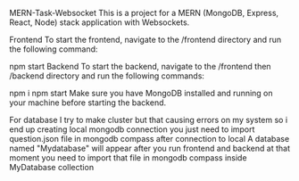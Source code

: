 MERN-Task-Websocket
This is a project for a MERN (MongoDB, Express, React, Node) stack application with Websockets.

Frontend
To start the frontend, navigate to the /frontend directory and run the following command:

npm start
Backend
To start the backend, navigate to the /frontend then /backend directory and run the following commands:

npm i
npm start
Make sure you have MongoDB installed and running on your machine before starting the backend.

For database 
I try to make cluster but that causing errors on my system so i end up creating local mongodb connection you just need to import question.json file in mongodb
compass after connection to local A database named "Mydatabase" will appear after you run frontend and backend at that moment you need to import that file in mongodb
compass inside MyDatabase collection
